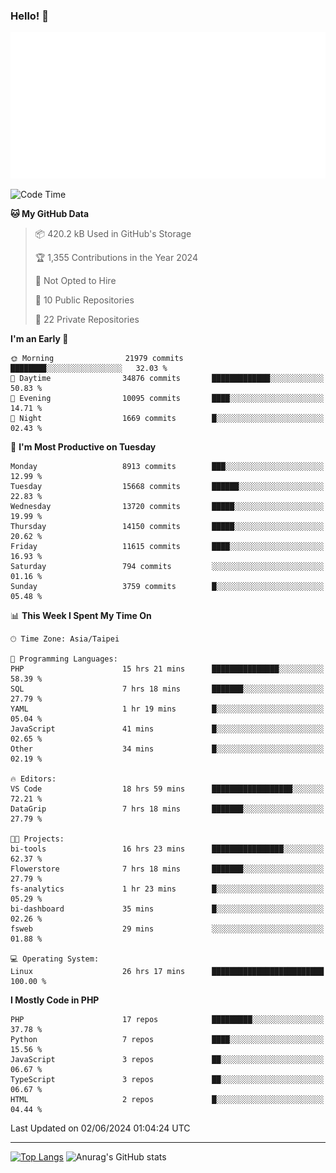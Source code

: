 ### Hello! 👋

![Metrics](/metrics.classic.svg)

<!--START_SECTION:waka-->
![Code Time](http://img.shields.io/badge/Code%20Time-1%2C486%20hrs%202%20mins-blue)

**🐱 My GitHub Data** 

> 📦 420.2 kB Used in GitHub's Storage 
 > 
> 🏆 1,355 Contributions in the Year 2024
 > 
> 🚫 Not Opted to Hire
 > 
> 📜 10 Public Repositories 
 > 
> 🔑 22 Private Repositories 
 > 
**I'm an Early 🐤** 

```text
🌞 Morning                21979 commits       ████████░░░░░░░░░░░░░░░░░   32.03 % 
🌆 Daytime                34876 commits       █████████████░░░░░░░░░░░░   50.83 % 
🌃 Evening                10095 commits       ████░░░░░░░░░░░░░░░░░░░░░   14.71 % 
🌙 Night                  1669 commits        █░░░░░░░░░░░░░░░░░░░░░░░░   02.43 % 
```
📅 **I'm Most Productive on Tuesday** 

```text
Monday                   8913 commits        ███░░░░░░░░░░░░░░░░░░░░░░   12.99 % 
Tuesday                  15668 commits       ██████░░░░░░░░░░░░░░░░░░░   22.83 % 
Wednesday                13720 commits       █████░░░░░░░░░░░░░░░░░░░░   19.99 % 
Thursday                 14150 commits       █████░░░░░░░░░░░░░░░░░░░░   20.62 % 
Friday                   11615 commits       ████░░░░░░░░░░░░░░░░░░░░░   16.93 % 
Saturday                 794 commits         ░░░░░░░░░░░░░░░░░░░░░░░░░   01.16 % 
Sunday                   3759 commits        █░░░░░░░░░░░░░░░░░░░░░░░░   05.48 % 
```


📊 **This Week I Spent My Time On** 

```text
🕑︎ Time Zone: Asia/Taipei

💬 Programming Languages: 
PHP                      15 hrs 21 mins      ███████████████░░░░░░░░░░   58.39 % 
SQL                      7 hrs 18 mins       ███████░░░░░░░░░░░░░░░░░░   27.79 % 
YAML                     1 hr 19 mins        █░░░░░░░░░░░░░░░░░░░░░░░░   05.04 % 
JavaScript               41 mins             █░░░░░░░░░░░░░░░░░░░░░░░░   02.65 % 
Other                    34 mins             █░░░░░░░░░░░░░░░░░░░░░░░░   02.19 % 

🔥 Editors: 
VS Code                  18 hrs 59 mins      ██████████████████░░░░░░░   72.21 % 
DataGrip                 7 hrs 18 mins       ███████░░░░░░░░░░░░░░░░░░   27.79 % 

🐱‍💻 Projects: 
bi-tools                 16 hrs 23 mins      ████████████████░░░░░░░░░   62.37 % 
Flowerstore              7 hrs 18 mins       ███████░░░░░░░░░░░░░░░░░░   27.79 % 
fs-analytics             1 hr 23 mins        █░░░░░░░░░░░░░░░░░░░░░░░░   05.29 % 
bi-dashboard             35 mins             █░░░░░░░░░░░░░░░░░░░░░░░░   02.26 % 
fsweb                    29 mins             ░░░░░░░░░░░░░░░░░░░░░░░░░   01.88 % 

💻 Operating System: 
Linux                    26 hrs 17 mins      █████████████████████████   100.00 % 
```

**I Mostly Code in PHP** 

```text
PHP                      17 repos            █████████░░░░░░░░░░░░░░░░   37.78 % 
Python                   7 repos             ████░░░░░░░░░░░░░░░░░░░░░   15.56 % 
JavaScript               3 repos             ██░░░░░░░░░░░░░░░░░░░░░░░   06.67 % 
TypeScript               3 repos             ██░░░░░░░░░░░░░░░░░░░░░░░   06.67 % 
HTML                     2 repos             █░░░░░░░░░░░░░░░░░░░░░░░░   04.44 % 
```




 Last Updated on 02/06/2024 01:04:24 UTC
<!--END_SECTION:waka-->

<hr>

<span style="display:inline-block">[![Top Langs](https://github-readme-stats.vercel.app/api/top-langs/?username=maureendadap&layout=compact&theme=transparent)](https://github.com/anuraghazra/github-readme-stats)</span>
<span style="display:inline-block">![Anurag's GitHub stats](https://github-readme-stats.vercel.app/api?username=maureendadap&show_icons=true&theme=transparent&count_private=true)</span>

<!--
**MaureenDadap/maureendadap** is a ✨ _special_ ✨ repository because its `README.md` (this file) appears on your GitHub profile.

Here are some ideas to get you started:

- 🔭 I’m currently working on ...
- 🌱 I’m currently learning ...
- 👯 I’m looking to collaborate on ...
- 🤔 I’m looking for help with ...
- 💬 Ask me about ...
- 📫 How to reach me: ...
- 😄 Pronouns: ...
- ⚡ Fun fact: ...
-->
